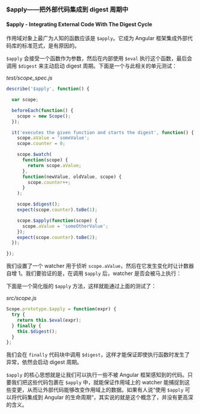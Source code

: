 ### $apply——把外部代码集成到 digest 周期中

#### $apply - Integrating External Code With The Digest Cycle

作用域对象上最广为人知的函数应该是 `$apply`。它成为 Angular 框架集成外部代码库的标准范式，是有原因的。

`$apply` 会接受一个函数作为参数，然后在内部使用 `$eval` 执行这个函数，最后会调用 `$digest` 来主动启动 digest 周期。下面是一个与此相关的单元测试：

_test/scope\_spec.js_

```js
describe('$apply', function() {

  var scope;

  beforeEach(function() {
    scope = new Scope();
  });

  it('executes the given function and starts the digest', function() {
    scope.aValue = 'someValue';
    scope.counter = 0;

    scope.$watch(
      function(scope) {
        return scope.aValue;
      },
      function(newValue, oldValue, scope) {
        scope.counter++;
      }
    );

    scope.$digest();
    expect(scope.counter).toBe(1);

    scope.$apply(function(scope) {
      scope.aValue = 'someOtherValue';
    });
    expect(scope.counter).toBe(2);
  });

});
```

我们设置了一个 watcher 用于侦听 `scope.aValue`，然后在它发生变化时让计数器自增 1。我们要验证的是，在调用 `$apply` 后，watcher 是否会被马上执行：

下面是一个简化版的 `$apply` 方法，这样就能通过上面的测试了：

_src/scope.js_

```js
Scope.prototype.$apply = function(expr) {
  try {
    return this.$eval(expr);
  } finally {
    this.$digest();
  }
};
```

我们会在 `finally` 代码块中调用 `$digest`，这样才能保证即使执行函数时发生了异常，依然会启动 digest 周期。

`$apply` 的核心思想就是让我们可以执行一些不被 Angular 框架感知到的代码。只要我们把这些代码包裹在 `$apply` 中，就能保证作用域上的 watcher 能捕捉到这些变更，从而让外部代码能够改变作用域上的数据。如果有人说“使用 `$apply` 可以将代码集成到 Angular 的生命周期“，其实说的就是这个概念了，并没有更高深的含义。

